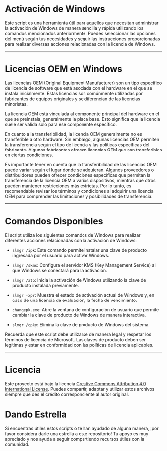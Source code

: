 # Activación de Windows

Este script es una herramienta útil para aquellos que necesitan administrar la activación de Windows de manera sencilla y rápida utilizando los comandos mencionados anteriormente. Puedes seleccionar las opciones del menú según tus necesidades y seguir las instrucciones proporcionadas para realizar diversas acciones relacionadas con la licencia de Windows.

---
# Licencias OEM en Windows

Las licencias OEM (Original Equipment Manufacturer) son un tipo específico de licencia de software que está asociada con el hardware en el que se instala inicialmente. Estas licencias son comúnmente utilizadas por fabricantes de equipos originales y se diferencian de las licencias minoristas.

La licencia OEM está vinculada al componente principal del hardware en el que se preinstala, generalmente la placa base. Esto significa que la licencia suele ser válida solo para ese componente específico.

En cuanto a la transferibilidad, la licencia OEM generalmente no es transferible a otro hardware. Sin embargo, algunas licencias OEM permiten la transferencia según el tipo de licencia y las políticas específicas del fabricante. Algunos fabricantes ofrecen licencias OEM que son transferibles en ciertas condiciones.

Es importante tener en cuenta que la transferibilidad de las licencias OEM puede variar según el lugar donde se adquieran. Algunos proveedores o distribuidores pueden ofrecer condiciones específicas que permitan la transferencia de la licencia OEM a varios dispositivos, mientras que otros pueden mantener restricciones más estrictas. Por lo tanto, es recomendable revisar los términos y condiciones al adquirir una licencia OEM para comprender las limitaciones y posibilidades de transferencia.

---

# Comandos Disponibles

El script utiliza los siguientes comandos de Windows para realizar diferentes acciones relacionadas con la activación de Windows:

- ````slmgr /ipk````: Este comando permite instalar una clave de producto ingresada por el usuario para activar Windows.

- ````slmgr /skms````: Configura el servidor KMS (Key Management Service) al que Windows se conectará para la activación.

- ````slmgr /ato````: Inicia la activación de Windows utilizando la clave de producto instalada previamente.

- ````slmgr -xpr````: Muestra el estado de activación actual de Windows y, en caso de una licencia de evaluación, la fecha de vencimiento.

- ````changepk.exe````: Abre la ventana de configuración de usuario que permite cambiar la clave de producto de Windows de manera interactiva.

- ````slmgr /cpky````: Elimina la clave de producto de Windows del sistema.

Recuerda que este script debe utilizarse de manera legal y respetar los términos de licencia de Microsoft. Las claves de producto deben ser legítimas y estar en conformidad con las políticas de licencia aplicables.

---

# Licencia
Este proyecto está bajo la licencia [Creative Commons Attribution 4.0 International License](https://creativecommons.org/licenses/by/4.0/). Puedes compartir, adaptar y utilizar estos archivos siempre que des el crédito correspondiente al autor original.

# Dando Estrella
Si encuentras útiles estos scripts o te han ayudado de alguna manera, ¡por favor considera darle una estrella a este repositorio! Tu apoyo es muy apreciado y nos ayuda a seguir compartiendo recursos útiles con la comunidad.
